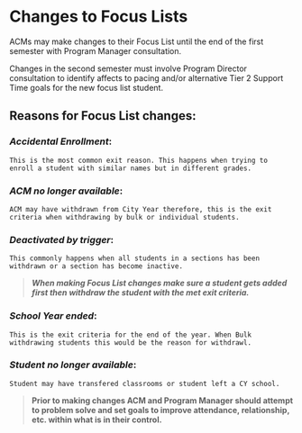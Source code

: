 # Changes to Focus Lists

ACMs may make changes to their Focus List until the end of the first semester with Program Manager consultation. 

Changes in the second semester must involve Program Director consultation to identify affects to pacing and/or alternative Tier 2 Support Time goals for the new focus list student.  


## Reasons for Focus List changes: 

### *Accidental Enrollment*: 
    This is the most common exit reason. This happens when trying to enroll a student with similar names but in different grades. 


### *ACM no longer available*: 
    ACM may have withdrawn from City Year therefore, this is the exit criteria when withdrawing by bulk or individual students.


### *Deactivated by trigger*: 
    This commonly happens when all students in a sections has been withdrawn or a section has become inactive. 
    
> ***When making Focus List changes make sure a student gets added first then withdraw the student with the met exit criteria.*** 


### *School Year ended*: 
    This is the exit criteria for the end of the year. When Bulk withdrawing students this would be the reason for withdrawl.


### *Student no longer available*: 
    Student may have transfered classrooms or student left a CY school.


> **Prior to making changes ACM and Program Manager should attempt to problem solve and set goals to improve attendance, relationship, etc. within what is in their control.**
